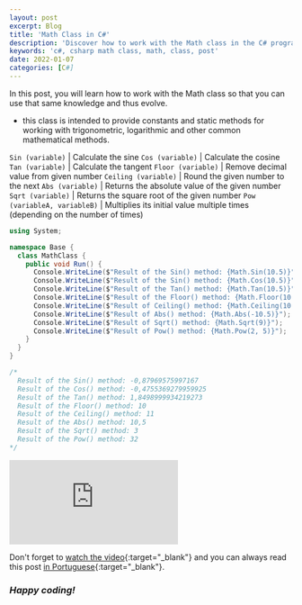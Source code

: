 ```yaml
---
layout: post
excerpt: Blog
title: 'Math Class in C#'
description: 'Discover how to work with the Math class in the C# programming language. Get answers to your questions with the theory and examples presented.'
keywords: 'c#, csharp math class, math, class, post'
date: 2022-01-07
categories: [C#]
---
```


In this post, you will learn how to work with the Math class so that you can use that same knowledge and thus evolve.

- this class is intended to provide constants and static methods for working with trigonometric, logarithmic and other common mathematical methods.

`Sin (variable)` | Calculate the sine
`Cos (variable)` | Calculate the cosine
`Tan (variable)` | Calculate the tangent
`Floor (variable)` | Remove decimal value from given number
`Ceiling (variable)` | Round the given number to the next
`Abs (variable)` | Returns the absolute value of the given number
`Sqrt (variable)` | Returns the square root of the given number
`Pow (variableA, variableB)` | Multiplies its initial value multiple times (depending on the number of times)

```csharp
using System;

namespace Base {
  class MathClass {
    public void Run() {
      Console.WriteLine($"Result of the Sin() method: {Math.Sin(10.5)}");
      Console.WriteLine($"Result of the Sin() method: {Math.Cos(10.5)}");
      Console.WriteLine($"Result of the Tan() method: {Math.Tan(10.5)}");
      Console.WriteLine($"Result of the Floor() method: {Math.Floor(10.5)}");
      Console.WriteLine($"Result of Ceiling() method: {Math.Ceiling(10.5)}");
      Console.WriteLine($"Result of Abs() method: {Math.Abs(-10.5)}");
      Console.WriteLine($"Result of Sqrt() method: {Math.Sqrt(9)}");
      Console.WriteLine($"Result of Pow() method: {Math.Pow(2, 5)}");
    }
  }
}

/*
  Result of the Sin() method: -0,87969575997167
  Result of the Cos() method: -0,4755369279959925
  Result of the Tan() method: 1,8498999934219273
  Result of the Floor() method: 10
  Result of the Ceiling() method: 11
  Result of the Abs() method: 10,5
  Result of the Sqrt() method: 3
  Result of the Pow() method: 32
*/
```

<div class="video-container">
  <iframe src="https://www.youtube.com/embed/ZCr9-qfctoU" frameborder="0" allowfullscreen></iframe>
</div>

Don't forget to [watch the video](https://youtu.be/ZCr9-qfctoU){:target="\_blank"} and you can always read this post [in Portuguese](https://caffeinealgorithm.com/blog/20220107/classe-math-em-csharp/){:target="\_blank"}.

### _Happy coding!_
